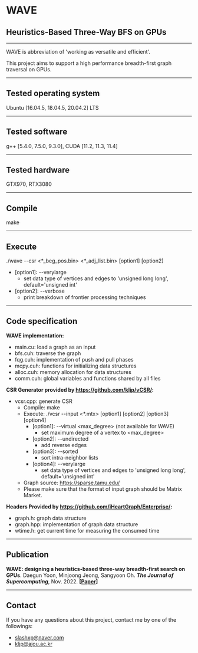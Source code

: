 # WAVE
## Heuristics-Based Three-Way BFS on GPUs
---
WAVE is abbreviation of 'working as versatile and efficient'.

This project aims to support a high performance breadth-first graph traversal on GPUs.

---
Tested operating system
-----
Ubuntu \[16.04.5, 18.04.5, 20.04.2\] LTS

---
Tested software
-----
g++ \[5.4.0, 7.5.0, 9.3.0\], CUDA \[11.2, 11.3, 11.4\]

---
Tested hardware
-----
GTX970, RTX3080

---
Compile
-----
make

---
Execute
-----
./wave --csr \<\*_beg_pos.bin\> \<\*_adj_list.bin\> \[option1\] \[option2\]
- \[option1\]: --verylarge
  - set data type of vertices and edges to 'unsigned long long', default='unsigned int'
- \[option2\]: --verbose
  - print breakdown of frontier processing techniques

---
Code specification
-----
__WAVE implementation:__
- main.cu: load a graph as an input
- bfs.cuh: traverse the graph
- fqg.cuh: implementation of push and pull phases
- mcpy.cuh: functions for initializing data structures
- alloc.cuh: memory allocation for data structures
- comm.cuh: global variables and functions shared by all files

__CSR Generator provided by https://github.com/kljp/vCSR/:__
- vcsr.cpp: generate CSR
    - Compile: make
    - Execute: ./vcsr --input \<\*.mtx\> \[option1\] \[option2\] \[option3\] \[option4\]
      - \[option1\]: --virtual \<max\_degree\> \(not available for WAVE\)
        - set maximum degree of a vertex to \<max\_degree\>
      - \[option2\]: --undirected
        - add reverse edges
      - \[option3\]: --sorted
        - sort intra-neighbor lists
      - \[option4\]: --verylarge
        - set data type of vertices and edges to 'unsigned long long', default='unsigned int'
    - Graph source: https://sparse.tamu.edu/
    - Please make sure that the format of input graph should be Matrix Market.

__Headers Provided by https://github.com/iHeartGraph/Enterprise/:__
- graph.h: graph data structure
- graph.hpp: implementation of graph data structure
- wtime.h: get current time for measuring the consumed time
---
Publication
-----
**WAVE: designing a heuristics-based three-way breadth-first search on GPUs**. Daegun Yoon, Minjoong Jeong, Sangyoon Oh. ***The Journal of Supercomputing***, Nov. 2022. [**\[Paper\]**](https://link.springer.com/article/10.1007/s11227-022-04934-1)

---
Contact
-----
If you have any questions about this project, contact me by one of the followings:
- slashxp@naver.com
- kljp@ajou.ac.kr
